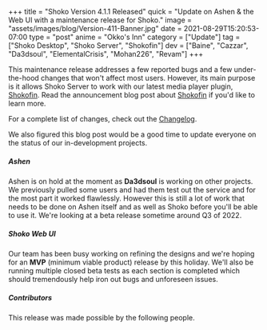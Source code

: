 +++
title = "Shoko Version 4.1.1 Released"
quick = "Update on Ashen & the Web UI with a maintenance release for Shoko."
image = "assets/images/blog/Version-411-Banner.jpg"
date = 2021-08-29T15:20:53-07:00
type = "post"
anime = "Okko's Inn"
category = ["Update"]
tag = ["Shoko Desktop", "Shoko Server", "Shokofin"]
dev = ["Baine", "Cazzar", "Da3dsoul", "ElementalCrisis", "Mohan226", "Revam"]
+++

This maintenance release addresses a few reported bugs and a few under-the-hood changes that won't affect most users. However, its main purpose is it allows Shoko Server to work with our latest media player plugin, [Shokofin](https://shokoanime.com/blog/tag/shokofin/). Read the announcement blog post about [Shokofin](https://shokoanime.com/blog/hello-shokofin/) if you'd like to learn more. 

For a complete list of changes, check out the [Changelog](https://docs.shokoanime.com/changelog/).

We also figured this blog post would be a good time to update everyone on the status of our in-development projects. 

##### Ashen 

Ashen is on hold at the moment as **Da3dsoul** is working on other projects. We previously pulled some users and had them test out the service and for the most part it worked flawlessly. However this is still a lot of work that needs to be done on Ashen itself and as well as Shoko before you'll be able to use it. We're looking at a beta release sometime around Q3 of 2022.

##### Shoko Web UI 

Our team has been busy working on refining the designs and we're hoping for an **MVP** (minimum viable product) release by this holiday. We'll also be running multiple closed beta tests as each section is completed which should tremendously help iron out bugs and unforeseen issues. 

##### Contributors

This release was made possible by the following people.
